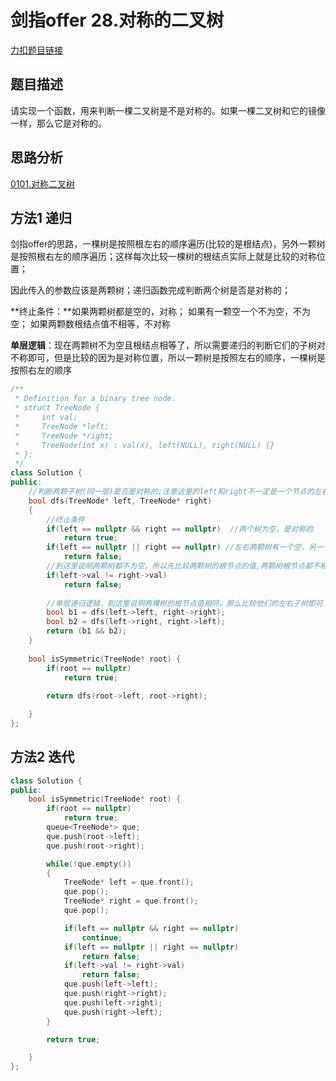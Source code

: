 <p id="对称的二叉树"></p>

# 剑指offer 28.对称的二叉树    

[力扣题目链接](https://leetcode-cn.com/problems/dui-cheng-de-er-cha-shu-lcof/)   

## 题目描述  

请实现一个函数，用来判断一棵二叉树是不是对称的。如果一棵二叉树和它的镜像一样，那么它是对称的。  



## 思路分析  

[0101.对称二叉树](https://github.com/wangrui996/leedcode/blob/master/%E4%BA%8C%E5%8F%89%E6%A0%91/easy/0101.%E5%AF%B9%E7%A7%B0%E4%BA%8C%E5%8F%89%E6%A0%91.md)  




## 方法1  递归  

剑指offer的思路，一棵树是按照根左右的顺序遍历(比较的是根结点)，另外一颗树是按照根右左的顺序遍历；这样每次比较一棵树的根结点实际上就是比较的对称位置；  

因此传入的参数应该是两颗树；递归函数完成判断两个树是否是对称的；  

**终止条件：**如果两颗树都是空的，对称； 如果有一颗空一个不为空，不为空； 如果两颗数根结点值不相等，不对称  

**单层逻辑**：现在两颗树不为空且根结点相等了，所以需要递归的判断它们的子树对不称即可，但是比较的因为是对称位置，所以一颗树是按照左右的顺序，一棵树是按照右左的顺序  

```cpp
/**
 * Definition for a binary tree node.
 * struct TreeNode {
 *     int val;
 *     TreeNode *left;
 *     TreeNode *right;
 *     TreeNode(int x) : val(x), left(NULL), right(NULL) {}
 * };
 */
class Solution {
public:
    //判断两颗子树(同一层)是否是对称的;注意这里的left和right不一定是一个节点的左右子树
    bool dfs(TreeNode* left, TreeNode* right)
    {
        //终止条件
        if(left == nullptr && right == nullptr)  //两个树为空，是对称的
            return true;
        if(left == nullptr || right == nullptr) //左右两颗树有一个空，另一个不空，不是对称的
            return false;
        //到这里说明两颗树都不为空，所以先比较两颗树的根节点的值,两颗树根节点都不相同肯定不对称
        if(left->val != right->val) 
            return false;
        
        //单层递归逻辑，到这里说明两棵树的根节点值相同，那么比较他们的左右子树即可  
        bool b1 = dfs(left->left, right->right);
        bool b2 = dfs(left->right, right->left);
        return (b1 && b2);
    }
    
    bool isSymmetric(TreeNode* root) {
        if(root == nullptr)
            return true;
        
        return dfs(root->left, root->right);

    }
};
```

## 方法2 迭代  

```cpp
class Solution {
public:
    bool isSymmetric(TreeNode* root) {
        if(root == nullptr)
            return true;
        queue<TreeNode*> que;
        que.push(root->left);
        que.push(root->right);

        while(!que.empty())
        {   
            TreeNode* left = que.front();
            que.pop();
            TreeNode* right = que.front();
            que.pop();

            if(left == nullptr && right == nullptr)
                continue;
            if(left == nullptr || right == nullptr)
                return false;
            if(left->val != right->val)
                return false;
            que.push(left->left);
            que.push(right->right);
            que.push(left->right);
            que.push(right->left);
        }

        return true;

    }
};
```  





